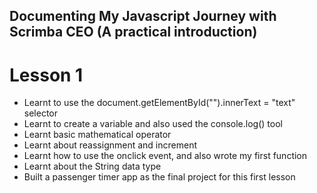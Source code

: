 ## Documenting My Javascript Journey with Scrimba CEO (A practical introduction)
# Lesson 1
- Learnt to use the document.getElementById("").innerText = "text" selector
- Learnt to create a variable and also used the console.log() tool
- Learnt basic mathematical operator
- Learnt about reassignment and increment
- Learnt how to use the onclick event, and also wrote my first function
- Learnt about the String data type
- Built a passenger timer app as the final project for this first lesson
